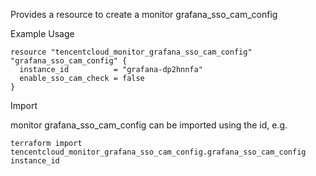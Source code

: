 Provides a resource to create a monitor grafana_sso_cam_config

Example Usage

```hcl
resource "tencentcloud_monitor_grafana_sso_cam_config" "grafana_sso_cam_config" {
  instance_id          = "grafana-dp2hnnfa"
  enable_sso_cam_check = false
}
```

Import

monitor grafana_sso_cam_config can be imported using the id, e.g.

```
terraform import tencentcloud_monitor_grafana_sso_cam_config.grafana_sso_cam_config instance_id
```